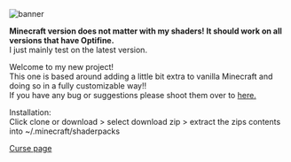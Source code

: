 <img src="https://i.postimg.cc/MGzNvqzM/banner.png" alt="banner">

<b> Minecraft version does not matter with my shaders! It should work on all versions that have Optifine. </b> <br>
I just mainly test on the latest version.

Welcome to my new project! <br> 
This one is based around adding a little bit extra to vanilla Minecraft and doing so in a fully customizable way!! <br>
If you have any bug or suggestions please shoot them over to <a href="https://github.com/unicornbloods/BeyondBeliefVanillaReborn/issues"> here. </a>

Installation: <br> 
Click clone or download > select download zip > extract the zips contents into ~/.minecraft/shaderpacks

<a href="https://www.curseforge.com/minecraft/customization/beyondbelief-vanilla-reborn"> Curse page </a>
